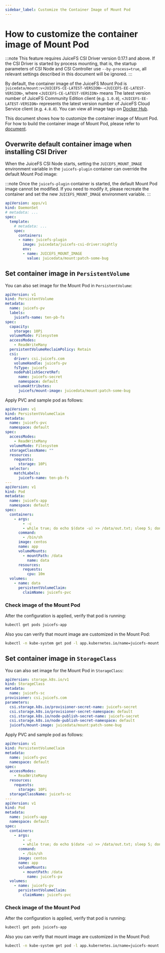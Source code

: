 ```yaml
---
sidebar_label: Customize the Container Image of Mount Pod
---
```


# How to customize the container image of Mount Pod

:::note
This feature requires JuiceFS CSI Driver version 0.17.1 and above.
If the CSI Driver is started by process mounting, that is, the startup parameters of CSI Node and CSI Controller use `--by-process=true`, all relevant settings described in this document will be ignored.
:::

By default, the container image of the JuiceFS Mount Pod is `juicedata/mount:v<JUICEFS-CE-LATEST-VERSION>-<JUICEFS-EE-LATEST-VERSION>`, where `<JUICEFS-CE-LATEST-VERSION>` means The latest version number of JuiceFS Community Edition client (e.g. `1.0.0`), `<JUICEFS-EE-LATEST-VERSION>` represents the latest version number of JuiceFS Cloud Service client (e.g. `4.8.0`). You can view all image tags on [Docker Hub](https://hub.docker.com/r/juicedata/mount/tags).

This document shows how to customize the container image of Mount Pod. For how to build the container image of Mount Pod, please refer to [document](../build-juicefs-image.md#build-the-container-image-of-juicefs-mount-pod).

## Overwrite default container image when installing CSI Driver

When the JuiceFS CSI Node starts, setting the `JUICEFS_MOUNT_IMAGE` environment variable in the `juicefs-plugin` container can override the default Mount Pod image:

:::note
Once the `juicefs-plugin` container is started, the default Mount Pod image cannot be modified. If you need to modify it, please recreate the container and set the new `JUICEFS_MOUNT_IMAGE` environment variable.
:::

```yaml {12-13}
apiVersion: apps/v1
kind: DaemonSet
# metadata: ...
spec:
  template:
    # metadata: ...
    spec:
      containers:
      - name: juicefs-plugin
        image: juicedata/juicefs-csi-driver:nightly
        env:
        - name: JUICEFS_MOUNT_IMAGE
          value: juicedata/mount:patch-some-bug
```

## Set container image in `PersistentVolume`

You can also set image for the Mount Pod in `PersistentVolume`:

```yaml {22}
apiVersion: v1
kind: PersistentVolume
metadata:
  name: juicefs-pv
  labels:
    juicefs-name: ten-pb-fs
spec:
  capacity:
    storage: 10Pi
  volumeMode: Filesystem
  accessModes:
    - ReadWriteMany
  persistentVolumeReclaimPolicy: Retain
  csi:
    driver: csi.juicefs.com
    volumeHandle: juicefs-pv
    fsType: juicefs
    nodePublishSecretRef:
      name: juicefs-secret
      namespace: default
    volumeAttributes:
      juicefs/mount-image: juicedata/mount:patch-some-bug
```

Apply PVC and sample pod as follows:

```yaml
apiVersion: v1
kind: PersistentVolumeClaim
metadata:
  name: juicefs-pvc
  namespace: default
spec:
  accessModes:
    - ReadWriteMany
  volumeMode: Filesystem
  storageClassName: ""
  resources:
    requests:
      storage: 10Pi
  selector:
    matchLabels:
      juicefs-name: ten-pb-fs
---
apiVersion: v1
kind: Pod
metadata:
  name: juicefs-app
  namespace: default
spec:
  containers:
    - args:
        - -c
        - while true; do echo $(date -u) >> /data/out.txt; sleep 5; done
      command:
        - /bin/sh
      image: centos
      name: app
      volumeMounts:
        - mountPath: /data
          name: data
      resources:
        requests:
          cpu: 10m
  volumes:
    - name: data
      persistentVolumeClaim:
        claimName: juicefs-pvc
```

### Check image of the Mount Pod

After the configuration is applied, verify that pod is running:

```sh
kubectl get pods juicefs-app
```

Also you can verify that mount image are customized in the Mount Pod:

```sh
kubectl -n kube-system get pod -l app.kubernetes.io/name=juicefs-mount -o yaml | grep 'image: '
```

## Set container image in `StorageClass`

You can also set image for the Mount Pod in `StorageClass`:

```yaml {11}
apiVersion: storage.k8s.io/v1
kind: StorageClass
metadata:
  name: juicefs-sc
provisioner: csi.juicefs.com
parameters:
  csi.storage.k8s.io/provisioner-secret-name: juicefs-secret
  csi.storage.k8s.io/provisioner-secret-namespace: default
  csi.storage.k8s.io/node-publish-secret-name: juicefs-secret
  csi.storage.k8s.io/node-publish-secret-namespace: default
  juicefs/mount-image: juicedata/mount:patch-some-bug
```

Apply PVC and sample pod as follows:

```yaml
apiVersion: v1
kind: PersistentVolumeClaim
metadata:
  name: juicefs-pvc
  namespace: default
spec:
  accessModes:
    - ReadWriteMany
  resources:
    requests:
      storage: 10Pi
  storageClassName: juicefs-sc
---
apiVersion: v1
kind: Pod
metadata:
  name: juicefs-app
  namespace: default
spec:
  containers:
    - args:
        - -c
        - while true; do echo $(date -u) >> /data/out.txt; sleep 5; done
      command:
        - /bin/sh
      image: centos
      name: app
      volumeMounts:
        - mountPath: /data
          name: juicefs-pv
  volumes:
    - name: juicefs-pv
      persistentVolumeClaim:
        claimName: juicefs-pvc
```

### Check image of the Mount Pod

After the configuration is applied, verify that pod is running:

```sh
kubectl get pods juicefs-app
```

Also you can verify that mount image are customized in the Mount Pod:

```sh
kubectl -n kube-system get pod -l app.kubernetes.io/name=juicefs-mount -o yaml | grep 'image: '
```
